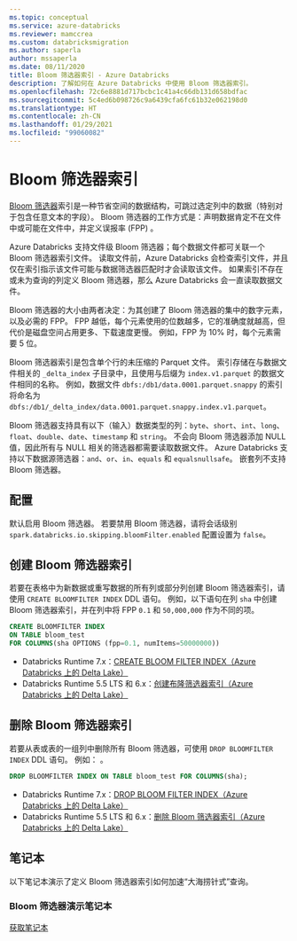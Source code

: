 ```yaml
---
ms.topic: conceptual
ms.service: azure-databricks
ms.reviewer: mamccrea
ms.custom: databricksmigration
ms.author: saperla
author: mssaperla
ms.date: 08/11/2020
title: Bloom 筛选器索引 - Azure Databricks
description: 了解如何在 Azure Databricks 中使用 Bloom 筛选器索引。
ms.openlocfilehash: 72c6e8881d717bcbc1c41a4c66db131d658bdfac
ms.sourcegitcommit: 5c4ed6b098726c9a6439cfa6fc61b32e062198d0
ms.translationtype: HT
ms.contentlocale: zh-CN
ms.lasthandoff: 01/29/2021
ms.locfileid: "99060082"
---
```

# <a name="bloom-filter-indexes"></a>Bloom 筛选器索引

[Bloom 筛选器](https://en.wikipedia.org/wiki/Bloom_filter)索引是一种节省空间的数据结构，可跳过选定列中的数据（特别对于包含任意文本的字段）。 Bloom 筛选器的工作方式是：声明数据肯定不在文件中或可能在文件中，并定义误报率 (FPP) 。

Azure Databricks 支持文件级 Bloom 筛选器；每个数据文件都可关联一个 Bloom 筛选器索引文件。 读取文件前，Azure Databricks 会检查索引文件，并且仅在索引指示该文件可能与数据筛选器匹配时才会读取该文件。 如果索引不存在或未为查询的列定义 Bloom 筛选器，那么 Azure Databricks 会一直读取数据文件。

Bloom 筛选器的大小由两者决定：为其创建了 Bloom 筛选器的集中的数字元素，以及必需的 FPP。 FPP 越低，每个元素使用的位数越多，它的准确度就越高，但代价是磁盘空间占用更多、下载速度更慢。 例如，FPP 为 10% 时，每个元素需要 5 位。

Bloom 筛选器索引是包含单个行的未压缩的 Parquet 文件。 索引存储在与数据文件相关的 `_delta_index` 子目录中，且使用与后缀为 `index.v1.parquet` 的数据文件相同的名称。 例如，数据文件 `dbfs:/db1/data.0001.parquet.snappy` 的索引将命名为 `dbfs:/db1/_delta_index/data.0001.parquet.snappy.index.v1.parquet`。

Bloom 筛选器支持具有以下（输入）数据类型的列：`byte`、`short`、`int`、`long`、`float`、`double`、`date`、`timestamp` 和 `string`。 不会向 Bloom 筛选器添加 NULL 值，因此所有与 NULL 相关的筛选器都需要读取数据文件。 Azure Databricks 支持以下数据源筛选器：`and`、`or`、`in`、`equals` 和 `equalsnullsafe`。 嵌套列不支持 Bloom 筛选器。

## <a name="configuration"></a>配置

默认启用 Bloom 筛选器。 若要禁用 Bloom 筛选器，请将会话级别 `spark.databricks.io.skipping.bloomFilter.enabled` 配置设置为 `false`。

## <a name="create-a-bloom-filter-index"></a>创建 Bloom 筛选器索引

若要在表格中为新数据或重写数据的所有列或部分列创建 Bloom 筛选器索引，请使用 `CREATE BLOOMFILTER INDEX` DDL 语句。 例如，以下语句在列 `sha` 中创建 Bloom 筛选器索引，并在列中将 FPP `0.1` 和 `50,000,000` 作为不同的项。

```sql
CREATE BLOOMFILTER INDEX
ON TABLE bloom_test
FOR COLUMNS(sha OPTIONS (fpp=0.1, numItems=50000000))
```

* Databricks Runtime 7.x：[CREATE BLOOM FILTER INDEX（Azure Databricks 上的 Delta Lake）](../../spark/latest/spark-sql/language-manual/delta-create-bloomfilter-index.md)
* Databricks Runtime 5.5 LTS 和 6.x：[创建布隆筛选器索引（Azure Databricks 上的 Delta Lake）](../../spark/2.x/spark-sql/language-manual/create-bloomfilter-index.md)

## <a name="drop-a-bloom-filter-index"></a>删除 Bloom 筛选器索引

若要从表或表的一组列中删除所有 Bloom 筛选器，可使用 `DROP BLOOMFILTER INDEX` DDL 语句。 例如： 。

```sql
DROP BLOOMFILTER INDEX ON TABLE bloom_test FOR COLUMNS(sha);
```

* Databricks Runtime 7.x：[DROP BLOOM FILTER INDEX（Azure Databricks 上的 Delta Lake）](../../spark/latest/spark-sql/language-manual/delta-drop-bloomfilter-index.md)
* Databricks Runtime 5.5 LTS 和 6.x：[删除 Bloom 筛选器索引（Azure Databricks 上的 Delta Lake）](../../spark/2.x/spark-sql/language-manual/drop-bloomfilter-index.md)

## <a name="notebook"></a>笔记本

以下笔记本演示了定义 Bloom 筛选器索引如何加速“大海捞针式”查询。

### <a name="bloom-filter-demo-notebook"></a>Bloom 筛选器演示笔记本

[获取笔记本](../../_static/notebooks/delta/bloom-filter-index-demo.html)